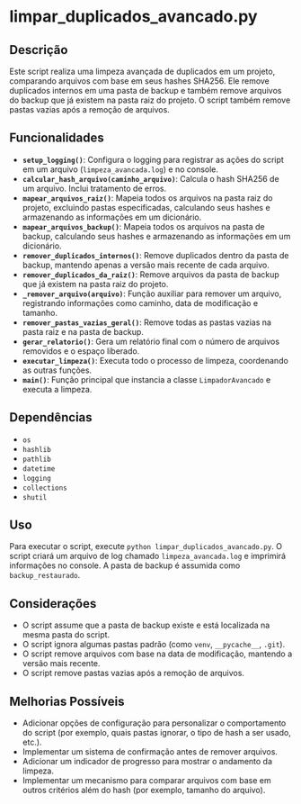 # limpar_duplicados_avancado.py

## Descrição

Este script realiza uma limpeza avançada de duplicados em um projeto, comparando arquivos com base em seus hashes SHA256. Ele remove duplicados internos em uma pasta de backup e também remove arquivos do backup que já existem na pasta raiz do projeto.  O script também remove pastas vazias após a remoção de arquivos.

## Funcionalidades

- **`setup_logging()`**: Configura o logging para registrar as ações do script em um arquivo (`limpeza_avancada.log`) e no console.
- **`calcular_hash_arquivo(caminho_arquivo)`**: Calcula o hash SHA256 de um arquivo. Inclui tratamento de erros.
- **`mapear_arquivos_raiz()`**: Mapeia todos os arquivos na pasta raiz do projeto, excluindo pastas especificadas, calculando seus hashes e armazenando as informações em um dicionário.
- **`mapear_arquivos_backup()`**: Mapeia todos os arquivos na pasta de backup, calculando seus hashes e armazenando as informações em um dicionário.
- **`remover_duplicados_internos()`**: Remove duplicados dentro da pasta de backup, mantendo apenas a versão mais recente de cada arquivo.
- **`remover_duplicados_da_raiz()`**: Remove arquivos da pasta de backup que já existem na pasta raiz do projeto.
- **`_remover_arquivo(arquivo)`**: Função auxiliar para remover um arquivo, registrando informações como caminho, data de modificação e tamanho.
- **`remover_pastas_vazias_geral()`**: Remove todas as pastas vazias na pasta raiz e na pasta de backup.
- **`gerar_relatorio()`**: Gera um relatório final com o número de arquivos removidos e o espaço liberado.
- **`executar_limpeza()`**: Executa todo o processo de limpeza, coordenando as outras funções.
- **`main()`**: Função principal que instancia a classe `LimpadorAvancado` e executa a limpeza.

## Dependências

- `os`
- `hashlib`
- `pathlib`
- `datetime`
- `logging`
- `collections`
- `shutil`

## Uso

Para executar o script, execute `python limpar_duplicados_avancado.py`. O script criará um arquivo de log chamado `limpeza_avancada.log` e imprimirá informações no console.  A pasta de backup é assumida como `backup_restaurado`.

## Considerações

- O script assume que a pasta de backup existe e está localizada na mesma pasta do script.
- O script ignora algumas pastas padrão (como `venv`, `__pycache__`, `.git`).
- O script remove arquivos com base na data de modificação, mantendo a versão mais recente.
- O script remove pastas vazias após a remoção de arquivos.

## Melhorias Possíveis

- Adicionar opções de configuração para personalizar o comportamento do script (por exemplo, quais pastas ignorar, o tipo de hash a ser usado, etc.).
- Implementar um sistema de confirmação antes de remover arquivos.
- Adicionar um indicador de progresso para mostrar o andamento da limpeza.
- Implementar um mecanismo para comparar arquivos com base em outros critérios além do hash (por exemplo, tamanho do arquivo).
